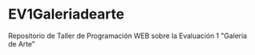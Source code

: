 # EV1Galeriadearte
Repositorio de Taller de Programación WEB sobre la Evaluación 1 "Galería de Arte"
